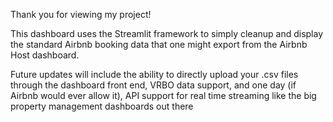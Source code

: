 Thank you for viewing my project!

This dashboard uses the Streamlit framework to simply cleanup and display the standard Airbnb booking data that one might export from the Airbnb Host dashboard.

Future updates will include the ability to directly upload your .csv files through the dashboard front end, VRBO data support, and one day (if Airbnb would ever allow it),
API support for real time streaming like the big property management dashboards out there
